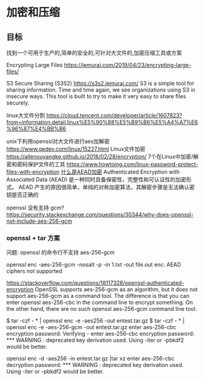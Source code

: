 # 加密和压缩

## 目标

找到一个可用于生产的,简单的安全的,可针对大文件的,加密压缩工具或方案

Encrypting Large Files
https://jemurai.com/2019/04/23/encrypting-large-files/

S3 Secure Sharing (S3S2)
https://s3s2.jemurai.com/
S3 is a simple tool for sharing information. 
Time and time again, we see organizations using S3 in insecure ways. 
This tool is built to try to make it very easy to share files securely.

linux大文件分割
https://cloud.tencent.com/developer/article/1607823?from=information.detail.linux%E5%90%88%E5%B9%B6%E5%A4%A7%E6%96%87%E4%BB%B6

unix下利用openssl对大文件进行aes加解密
https://www.qedev.com/linux/15227.html
Linux文件加密
https://allenouyangke.github.io/2018/02/28/encryption/
7个在Linux中加密/解密和密码保护文件的工具
https://www.howtoing.com/linux-password-protect-files-with-encryption
[什么是AEAD加密](https://zhuanlan.zhihu.com/p/28566058)
Authenticated Encryption with Associated Data (AEAD) 是一种同时具备保密性，完整性和可认证性的加密形式。 AEAD 产生的原因很简单，单纯的对称加密算法，其解密步骤是无法确认密钥是否正确的

openssl 没有支持 gcm?
https://security.stackexchange.com/questions/30344/why-does-openssl-not-include-aes-256-gcm

### openssl + tar 方案

问题: openssl 的命令行不支持 aes-256-gcm

openssl enc -aes-256-gcm -nosalt -p -in 1.txt -out file.out
enc: AEAD ciphers not supported

https://stackoverflow.com/questions/18117328/openssl-authenticated-encryption
OpenSSL supports aes-256-gcm as an algorithm, but it does not support aes-256-gcm as a command tool. The difference is that you can enter openssl aes-256-cbc in the command line to encrypt something. On the other hand, there are no such openssl aes-256-gcm command line tool.

$ tar -czf - * | openssl enc -e -aes256 -out entest.tar.gz
$ tar -czf - * | openssl enc -e -aes-256-gcm -out entest.tar.gz
enter aes-256-cbc encryption password:
Verifying - enter aes-256-cbc encryption password:
*** WARNING : deprecated key derivation used.
Using -iter or -pbkdf2 would be better.

openssl enc -d -aes256 -in entest.tar.gz |tar xz 
enter aes-256-cbc decryption password:
*** WARNING : deprecated key derivation used.
Using -iter or -pbkdf2 would be better.
